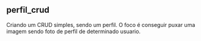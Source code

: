## perfil_crud
Criando um CRUD simples, sendo um perfil. O foco é conseguir puxar uma imagem sendo foto de perfil de determinado usuario.

